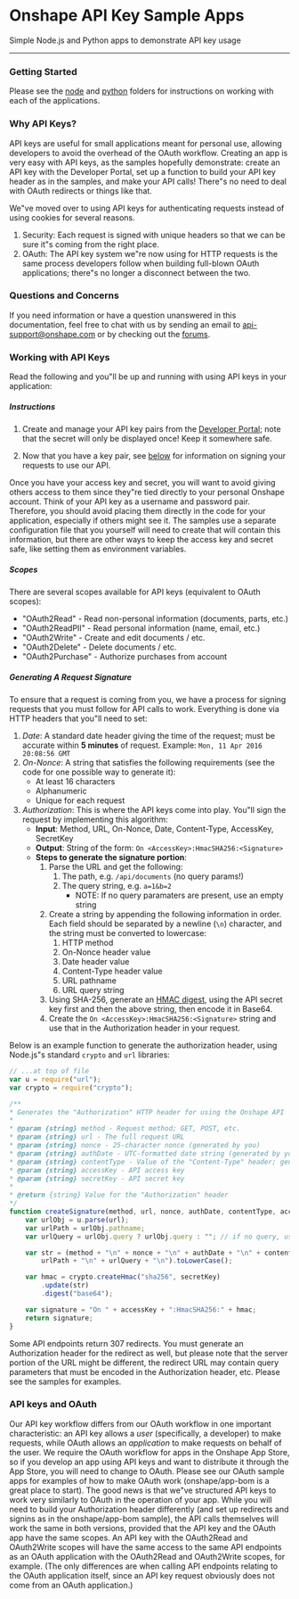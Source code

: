# Onshape API Key Sample Apps

Simple Node.js and Python apps to demonstrate API key usage

---

### Getting Started

Please see the [node](https://github.com/onshape/apikey/tree/master/Node) and
[python](https://github.com/onshape/apikey/tree/master/python) folders for
instructions on working with each of the applications.

### Why API Keys?

API keys are useful for small applications meant for personal use, allowing developers to avoid the overhead of the OAuth workflow.  Creating an app is very easy with API keys, as the samples hopefully demonstrate: create an API key with the Developer Portal, set up a function to build your API key header as in the samples, and make your API calls!  There"s no need to deal with OAuth redirects or things like that.

We"ve moved over to using API keys for authenticating requests instead of using
cookies for several reasons.

1. Security: Each request is signed with unique headers so that we can be sure it"s
coming from the right place.
2. OAuth: The API key system we"re now using for HTTP requests is the same process
developers follow when building full-blown OAuth applications; there"s no longer a disconnect
between the two.

### Questions and Concerns

If you need information or have a question unanswered in this documentation,
feel free to chat with us by sending an email to
[api-support@onshape.com](mailto:api-support@onshape.com) or by checking out
the [forums](https://forum.onshape.com/).

### Working with API Keys

Read the following and you"ll be up and running with using API keys in your
application:

##### Instructions

1. Create and manage your API key pairs from the [Developer Portal](https://dev-portal.onshape.com);
note that the secret will only be displayed once! Keep it somewhere safe.

2. Now that you have a key pair, see [below](#generating-a-request-signature) for
information on signing your requests to use our API.

Once you have your access key and secret, you will want to avoid giving others access to them since they"re tied directly to your personal Onshape account.  Think of your API key as a username and password pair.  Therefore, you should avoid placing them directly in the code for your application, especially if others might see it.  The samples use a separate configuration file that you yourself will need to create that will contain this information, but there are other ways to keep the access key and secret safe, like setting them as environment variables.

##### Scopes

There are several scopes available for API keys (equivalent to OAuth scopes):

* "OAuth2Read" - Read non-personal information (documents, parts, etc.)
* "OAuth2ReadPII" - Read personal information (name, email, etc.)
* "OAuth2Write" - Create and edit documents / etc.
* "OAuth2Delete" - Delete documents / etc.
* "OAuth2Purchase" - Authorize purchases from account

##### Generating A Request Signature

To ensure that a request is coming from you, we have a process for signing
requests that you must follow for API calls to work. Everything is done via HTTP
headers that you"ll need to set:

1. *Date*: A standard date header giving the time of the request; must be
accurate within **5 minutes** of request. Example: `Mon, 11 Apr 2016 20:08:56 GMT`
2. *On-Nonce*: A string that satisfies the following requirements (see the code for one possible way to generate it):
    * At least 16 characters
    * Alphanumeric
    * Unique for each request
3. *Authorization*: This is where the API keys come into play. You"ll sign the request by implementing this algorithm:
    * **Input**: Method, URL, On-Nonce, Date, Content-Type, AccessKey, SecretKey
    * **Output**: String of the form: `On <AccessKey>:HmacSHA256:<Signature>`
    * **Steps to generate the signature portion**:
        1. Parse the URL and get the following:
            1. The path, e.g. `/api/documents` (no query params!)
            2. The query string, e.g. `a=1&b=2`
                * NOTE: If no query paramaters are present, use an empty string
        2. Create a string by appending the following information in order. Each
        field should be separated by a newline (`\n`) character, and the string
        must be converted to lowercase:
            1. HTTP method
            2. On-Nonce header value
            3. Date header value
            4. Content-Type header value
            5. URL pathname
            6. URL query string
        3. Using SHA-256, generate an [HMAC digest](https://en.wikipedia.org/wiki/Hash-based_message_authentication_code),
        using the API secret key first and then the above string, then encode it in Base64.
        4. Create the `On <AccessKey>:HmacSHA256:<Signature>` string and use that in the Authorization header in your request.

Below is an example function to generate the authorization header, using
Node.js"s standard `crypto` and `url` libraries:

```js
// ...at top of file
var u = require("url");
var crypto = require("crypto");

/**
* Generates the "Authorization" HTTP header for using the Onshape API
*
* @param {string} method - Request method; GET, POST, etc.
* @param {string} url - The full request URL
* @param {string} nonce - 25-character nonce (generated by you)
* @param {string} authDate - UTC-formatted date string (generated by you)
* @param {string} contentType - Value of the "Content-Type" header; generally "application/json"
* @param {string} accessKey - API access key
* @param {string} secretKey - API secret key
*
* @return {string} Value for the "Authorization" header
*/
function createSignature(method, url, nonce, authDate, contentType, accessKey, secretKey) {
    var urlObj = u.parse(url);
    var urlPath = urlObj.pathname;
    var urlQuery = urlObj.query ? urlObj.query : ""; // if no query, use empty string

    var str = (method + "\n" + nonce + "\n" + authDate + "\n" + contentType + "\n" +
        urlPath + "\n" + urlQuery + "\n").toLowerCase();

    var hmac = crypto.createHmac("sha256", secretKey)
        .update(str)
        .digest("base64");

    var signature = "On " + accessKey + ":HmacSHA256:" + hmac;
    return signature;
}
```

Some API endpoints return 307 redirects.  You must generate an Authorization header for the redirect as well, but please note that the server portion of the URL might be different, the redirect URL may contain query parameters that must be encoded in the Authorization header, etc.  Please see the samples for examples.

### API keys and OAuth

Our API key workflow differs from our OAuth workflow in one important characteristic: an API key allows a *user* (specifically, a developer) to make requests, while OAuth allows an *application* to make requests on behalf of the user.  We require the OAuth workflow for apps in the Onshape App Store, so if you develop an app using API keys and want to distribute it through the App Store, you will need to change to OAuth.  Please see our OAuth sample apps for examples of how to make OAuth work (onshape/app-bom is a great place to start).  The good news is that we"ve structured API keys to work very similarly to OAuth in the operation of your app.  While you will need to build your Authorization header differently (and set up redirects and signins as in the onshape/app-bom sample), the API calls themselves will work the same in both versions, provided that the API key and the OAuth app have the same scopes.  An API key with the OAuth2Read and OAuth2Write scopes will have the same access to the same API endpoints as an OAuth application with the OAuth2Read and OAuth2Write scopes, for example.  (The only differences are when calling API endpoints relating to the OAuth application itself, since an API key request obviously does not come from an OAuth application.)
